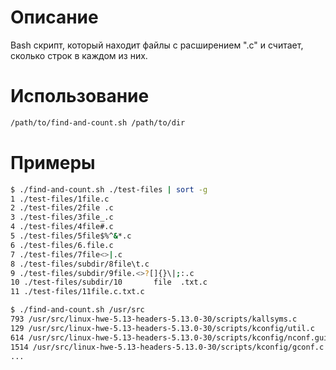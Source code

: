#  Описание

Bash скрипт, который находит файлы с расширением ".c" и считает, сколько строк в каждом из них.

# Использование

```bash
/path/to/find-and-count.sh /path/to/dir
```

# Примеры

```bash
$ ./find-and-count.sh ./test-files | sort -g
1 ./test-files/1file.c
2 ./test-files/2file .c
3 ./test-files/3file_.c
4 ./test-files/4file#.c
5 ./test-files/5file$%^&*.c
6 ./test-files/6.file.c
7 ./test-files/7file<>|.c
8 ./test-files/subdir/8file\t.c
9 ./test-files/subdir/9file.<>?[]{}\|;:.c
10 ./test-files/subdir/10       file  .txt.c
11 ./test-files/11file.c.txt.c
```

```bash
$ ./find-and-count.sh /usr/src
793 /usr/src/linux-hwe-5.13-headers-5.13.0-30/scripts/kallsyms.c
129 /usr/src/linux-hwe-5.13-headers-5.13.0-30/scripts/kconfig/util.c
614 /usr/src/linux-hwe-5.13-headers-5.13.0-30/scripts/kconfig/nconf.gui.c
1514 /usr/src/linux-hwe-5.13-headers-5.13.0-30/scripts/kconfig/gconf.c
...
```